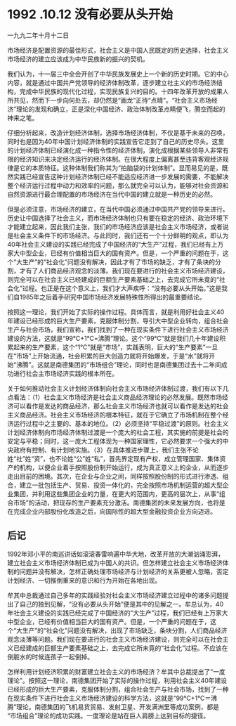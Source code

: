 # 1992 .10.12 没有必要从头开始

一九九二年十月十二日  
  
 市场经济是配置资源的最佳形式，社会主义是中国人民既定的历史选择，社会主义市场经济的建立应该成为中华民族新的振兴的契机。  
  
我们认为，十一届三中全会开创了中华民族发展史上一个新的历史时期。它的中心内容，就是通过中国共产党领导的经济体制改革，逐步建立社主义的市场经济结构，完成中华民族的现代化过程，实现民族复兴的目的。十四年改革开放的成果人所共见，然而下一步向何处去，却仍然是“画龙”正待“点晴”。“社会主义市场经济”理论的发现和确立，正是深化中国经济、政治体制改革点睛便飞，腾空而起的神来之笔。  
  
 仔细分析起来，改造计划经济体制，选择市场经济体制，不仅是基于未来的召唤，同时也是因为40年中国计划经济体制的实践宣告它走到了自己的历史尽头。这里的计划经济体制已经演化成一种指令性的经济体制，演化成根据某些领导人非常有限的经济知识来决定经济运行的经济体制。在很大程度上偏离甚至违背客观经济规律是它的本质特征。这种体制我们称其为“拍脑袋的计划体制”。显而易见的是，既然实践已经宣告这种计划经济体制已经不能适应经济进一步发展的需要，不能解决整个经济运行过程中动力和效率的问题，那么就完全可以认为，能够对社会资源和自然资源进行最合理配置的市场经济在当代中国的建立就是一种历史的必然。  
  
 但是必须注意，市场经济的建立，在当代中国必须通过中国共产党的领导来进行。历史让中国选择了社会主义，而市场经济体制也只有要在稳定的经济、政治环境下才能建立起来，因此我们主张，我们的市场经济应该是社会主义市场经济，或者说是社会主义条件下的市场经济。与此同时，我们还有一个十分鲜明的观点，即认为40年社会主义建设的实践已经完成了中国经济的“大生产”过程，我们已经有上万家大中型企业，已经有价值相当巨大的国有资产。但是，一个严重的问题在于，这个“大生产”的“社会化”问题没有解决，因此才有了市场的缺乏，才有了条块的分割，才有了人们商品经济观念的淡薄。我们现在要进行的社会主义市场经济建设，则完全可以在社会主义已经建成的巨额生产要素基础之上，去完成它所未竟的“社会化”过程。也正是在这个意义上，我们才大声疾呼：“没有必要从头开始。”这是我们自1985年之后着手研究中国市场经济发展特殊性所得出的最重要结论。  
  
 按照这一理论，我们开始了实际的操作过程。具体而言，就是利用好社会主义40年建设已经形成的巨大生产要素，克服体制分割，导引大中型企业转向，组合社会生产与社会市场，我们宣称，我们找到了一种在现实条件下进行社会主义市场经济建设的方法，这就是“99℃+1℃=沸腾”理论。这个“99℃”就是我们几十年建设积累起来的生产要素，这个“1℃”就是“市场”，实践表明，巨大的“生产要素”一旦在“市场”上开始流通，社会积累的巨大创造力就将开始爆发，于是“水”就将开始“沸腾”。这就是南德集团的“市场组合”理论，同时也是南德集团过去十二年间成功进行社会主市场经济实践的根本所在。  
  
 关于如何推动社会主义计划经济体制向社会主义市场经济体制过渡，我们有以下几点看法：（1）社会主义市场经济是社会主义商品经济理论的必然发展。既然市场经济可以看作是发达的商品经济，那么社会主义市场经济也就可以看作是发达的社会主义商品经济。社会主义市场经济的根本特征，就在于它确立了市场机制在整个经济运行过程中之主要的、基本的地位。（2）必须坚持“平稳过渡”的原则。社会主义计划经济体制向市场经济体制过渡是一个庞大的社会工程，其实施的前提是社会的安定与平稳；同时，这一庞大工程体现为一种国家理性，它必然要求一个强大的中央政府有控制、有计划地实施。（3）在具体推进步骤上，我们主张不论姓“社”姓“资”，也不论姓“公”姓“私”，首先界定现有产权，成立管理国家、集体资产的机构，以便企业着手按照股份制开始运行，成为真正意义上的企业，从而逐步走出目前的困境。其次，在企业与企业之间，同样按照股份制的形式进行渗透、组合，建立一批包括生产、贸易、投资一体化的，完全按照市场机制运营的超大型企业集团，并利用这些集团企业的力量，在更大的范围内，更高的层次上，从事“组合市场”的活动，把现存的生产要素充分激活。南德集团的未来发展方向，也将是在完成企业内部股份化改造之后，向国际性的超大型金融投资企业方向迈进。  


## **后记**

1992年邓小平的南巡讲话如滚滚春雷响遍中华大地，改革开放的大潮汹涌澎湃，建立社会主义市场经济体制已成为中国人的共识。但怎样建立社会主义市场经济体制的问题并没有解决，怎样正确处理市场经济与计划经济的关系更被人忽略，否定计划经济、一切推倒重来的意识和行为开始在各地出现。  
  
 牟其中总裁通过自己多年的实践经验对社会主义市场经济建立过程中的诸多问题提出了自己的独到见解，“没有必要从头开始”便是其中的见解之一。牟总认为，40年社会主义建设的实践已经完成了中国经济的“大生产”过程，我们已经有上万家大中型企业，已经有价值相当巨大的国有资产。但是，一个严重的问题在于，这个“大生产”的“社会化”问题没有解决，出现了市场缺乏，条块分割，人们商品经济观念淡薄等问题。我们现在要进行的社会主义市场经济建设，则完全可以在社会主义已经建成的巨额生产要素基础之上，去完成它所未竟的“社会化”过程。不应该在倒脏水的时候连孩子一起倒掉。  
  
 怎样利用计划经济积累的财富建立社会主义的市场经济？牟其中总裁提出了“一度理论”。按照这一理论，南德集团开始了实际的操作过程，利用社会主义40年建设已经形成的巨大生产要素，克服体制分割，组合社会生产与社会市场，找到了一种在现实条件下进行社会主义市场经济建设的科学方法，这就是“99℃+1℃＝沸腾”理论。南德集团的飞机易货贸易、发射卫星、开发满洲里等成功案例，都是 “市场组合”理论的成功实践。一度理论是站在巨人肩膀上达到目标的捷径。

